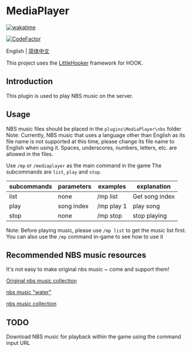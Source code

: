 # MediaPlayer

[![wakatime](https://wakatime.com/badge/user/2838d0e1-1416-4f45-bc46-cbda8f4d9e75/project/193328a5-c16a-4ad4-9ab2-f18b70349042.svg)](https://wakatime.com/badge/user/2838d0e1-1416-4f45-bc46-cbda8f4d9e75/project/193328a5-c16a-4ad4-9ab2-f18b70349042)

[![CodeFactor](https://www.codefactor.io/repository/github/willowsaucer/mediaplayer/badge)](https://www.codefactor.io/repository/github/willowsaucer/mediaplayer)

English | [简体中文](README_ZH.md)

This project uses the [LittleHooker](https://github.com/WillowSauceR/LittleHooker) framework for HOOK.

## Introduction
This plugin is used to play NBS music on the server.

## Usage
NBS music files should be placed in the ``plugins\MediaPlayer\nbs`` folder
Note: Currently, NBS music that uses a language other than English as its file name is not supported at this time, please change its file name to English when using it. Spaces, underscores, numbers, letters, etc. are allowed in the files.

Use ``/mp`` or ``/mediaplayer`` as the main command in the game
The subcommands are ``list``, ``play`` and ``stop``.

| subcommands | parameters | examples   | explanation    |
| ----------- | ---------- | ---------- | -------------- |
| list        | none       | /mp list   | Get song index |
| play        | song index | /mp play 1 | play song      |
| stop        | none       | /mp stop   | stop playing   |

Note: Before playing music, please use ``/mp list`` to get the music list first.
You can also use the ``/mp`` command in-game to see how to use it

## Recommended NBS music resources
It's not easy to make original nbs music ~ come and support them!

[Original nbs music collection](https://www.minebbs.com/resources/nbs.4773/)

[nbs music "water"](https://www.minebbs.com/resources/nbs-water.4365/)

[nbs music collection](https://github.com/nickg2/NBSsongs)

## TODO
Download NBS music for playback within the game using the command input URL
